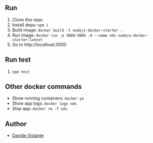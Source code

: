 ## Run
1. Clone this repo
2. Install deps: `npm i`
3. Build image: `docker build -t nodejs-docker-starter .`
4. Run image: `docker run -p 3000:3000 -d --name nds nodejs-docker-starter:latest`
5. Go to http://localhost:3000

## Run test
1. `npm test`

## Other docker commands
- Show running containers: `docker ps`
- Show app logs: `docker logs nds`
- Stop app: `docker rm -f nds`

## Author
- [Davide Violante](https://github.com/DavideViolante)
